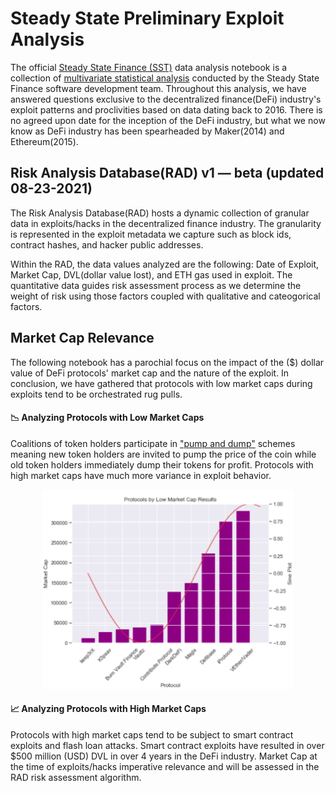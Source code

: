 # Steady State Preliminary Exploit Analysis

The official [Steady State Finance (SST)](https://steadystate.finance/) data analysis notebook is a collection of [multivariate statistical analysis](https://github.com/steadystatedefi) conducted by the Steady State Finance software development team. Throughout this analysis, we have answered questions exclusive to the decentralized finance(DeFi) industry's exploit patterns and proclivities based on data dating back to 2016. There is no agreed upon date for the inception of the DeFi industry, but what we now know as DeFi industry has been spearheaded by Maker(2014) and Ethereum(2015). 

## Risk Analysis Database(RAD) v1 — beta (updated 08-23-2021) 

The Risk Analysis Database(RAD) hosts a dynamic collection of granular data in exploits/hacks in the decentralized finance industry. The granularity is represented in the exploit metadata we capture such as block ids, contract hashes, and hacker public addresses.

Within the RAD, the data values analyzed are the following: Date of Exploit, Market Cap, DVL(dollar value lost), and ETH gas used in exploit. The quantitative data guides risk assessment process as we determine the weight of risk using those factors coupled with qualitative and cateogorical factors.

## Market Cap Relevance
The following notebook has a parochial focus on the impact of the ($) dollar value of DeFi protocols' market cap and the nature of the exploit. In conclusion, we have gathered that protocols with low market caps during exploits tend to be orchestrated rug pulls.


#### 📉  Analyzing Protocols with Low Market Caps
Coalitions of token holders participate in ["pump and dump"](https://www.investopedia.com/terms/p/pumpanddump.asp) schemes meaning new token holders are invited to pump the price of the coin while old token holders immediately dump their tokens for profit. Protocols with high market caps have much more variance in exploit behavior. 

<!-- image -->
<p style="text-align:center;">
  <img src="LowCap.png" alt="Steady State Finance" width="400" class="center" style="border:none;"/>
</p>

#### 📈  Analyzing Protocols with High Market Caps
Protocols with high market caps tend to be subject to smart contract exploits and flash loan attacks. Smart contract exploits have resulted in over $500 million (USD) DVL in over 4 years in the DeFi industry. Market Cap at the time of exploits/hacks imperative relevance and will be assessed in the RAD risk assessment algorithm.
